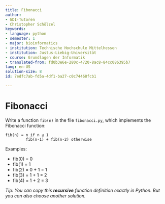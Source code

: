 ```yaml
---
title: Fibonacci
author:
- GDI-Tutoren
- Christopher Schölzel
keywords:
- language: python
- semester: 1
- major: bioinformatics
- institution: Technische Hochschule Mittelhessen
- institution: Justus-Liebig-Universität
- course: Grundlagen der Informatik
- translated-from: fd0b3e6e-280c-4720-8ac8-84cc086395b7
lang: en-US
solution-size: 8
id: 7edfc7ab-fd5a-4df1-ba27-c0c74468fcb1

---
```

# Fibonacci

Write a function `fib(n)` in the file `fibonacci.py`, which implements the Fibonacci function:

```
fib(n) = n if n ≤ 1
         fib(n-1) + fib(n-2) otherwise
```

Examples:

* fib(0) = 0
* fib(1) = 1
* fib(2) = 0 + 1 = 1
* fib(3) = 1 + 1 = 2
* fib(4) = 1 + 2 = 3

*Tip: You can copy this **recursive** function definition exactly in Python. But you can also choose another solution.*